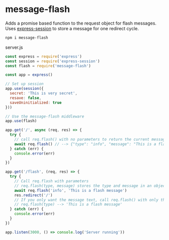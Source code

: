 # message-flash
Adds a promise based function to the request object for flash messages. Uses [express-session]('https://www.npmjs.com/package/express-session') to store a message for one redirect cycle. 

```bash 
npm i message-flash
```

server.js

```javascript
const express = require('express')
const session = require('express-session')
const flash = require('message-flash')

const app = express()

// Set up session
app.use(session({
  secret: 'This is very secret',
  resave: false,
  saveUninitialized: true
}))

// Use the message-flash middleware
app.use(flash)

app.get('/', async (req, res) => {
  try {
    // call req.flash() with no parameters to return the current message in storage
    await req.flash() // --> {"type": "info", "message": "This is a flash message"}
  } catch (err) {
    console.error(err)
  }
})

app.get('/flash', (req, res) => {
  try {
    // Call req.flash with parameters
    // req.flash(type, message) stores the type and message in an object
    await req.flash('info', 'This is a flash message')
    res.redirect('/')
    // If you only want the message text, call req.flash() with only the type parameter
    // req.flash(type) --> 'This is a flash message'
  } catch (err) {
    console.error(err)
  }
})

app.listen(3000, () => console.log('Server running'))
```